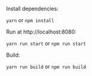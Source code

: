 Install dependencies:

`yarn` or `npm install`

Run at http://localhost:8080:

`yarn run start` or `npm run start`

Build:

`yarn run build` or `npm run build`
